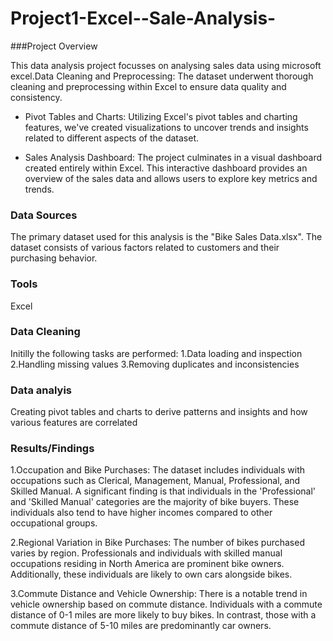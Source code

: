# Project1-Excel--Sale-Analysis-

###Project Overview

This data analysis project focusses on analysing sales data using microsoft excel.Data Cleaning and Preprocessing: The dataset underwent thorough cleaning and preprocessing within Excel to ensure data quality and consistency.   
-  Pivot Tables and Charts: Utilizing Excel's pivot tables and charting features, we've created visualizations to uncover trends and insights related to different aspects of the dataset. 

-  Sales Analysis Dashboard: The project culminates in a visual dashboard created entirely within Excel. This interactive dashboard provides an overview of the sales data and allows users to explore key metrics and trends.


### Data Sources 
The primary dataset used for this analysis is the "Bike Sales Data.xlsx". The dataset consists of various factors related to customers and their purchasing behavior.
### Tools
Excel

### Data Cleaning
Initilly the following tasks are performed:
1.Data loading and inspection
2.Handling missing values
3.Removing duplicates and inconsistencies

### Data analyis
Creating pivot tables and charts to derive patterns and insights and how various features are correlated

### Results/Findings
1.Occupation and Bike Purchases:
The dataset includes individuals with occupations such as Clerical, Management, Manual, Professional, and Skilled Manual.
A significant finding is that individuals in the 'Professional' and 'Skilled Manual' categories are the majority of bike buyers. These individuals also tend to have higher incomes compared to other occupational groups.

2.Regional Variation in Bike Purchases:
The number of bikes purchased varies by region.
Professionals and individuals with skilled manual occupations residing in North America are prominent bike owners. Additionally, these individuals are likely to own cars alongside bikes.

3.Commute Distance and Vehicle Ownership:
There is a notable trend in vehicle ownership based on commute distance.
Individuals with a commute distance of 0-1 miles are more likely to buy bikes. In contrast, those with a commute distance of 5-10 miles are predominantly car owners.
